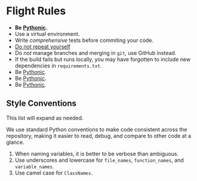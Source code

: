 # Flight Rules

  * __Be [Pythonic](https://docs.python-guide.org/writing/style/).__
  * Use a virtual environment.
  * Write _comprehensive_ tests before commiting your code.
  * [Do not repeat yourself](https://www.artima.com/intv/dry.html)
  * Do _not_ manage branches and merging in `git`, use GitHub instead.
  * If the build fails but runs locally, you may have forgotten to
  include new dependencies in `requirements.txt`.
  * Be [Pythonic](https://docs.python-guide.org/writing/style/).
  * Be [Pythonic](https://docs.python-guide.org/writing/style/).
  * Be [Pythonic](https://docs.python-guide.org/writing/style/).
  
## Style Conventions

This list will expand as needed.

We use standard Python conventions to make code consistent across the
repository, making it easier to read, debug, and compare to other
code at a glance.

  1. When naming variables, it is better to be verbose than ambiguous.
  2. Use underscores and lowercase for `file_names`, `function_names`,
  and `variable_names`.
  3. Use camel case for `ClassNames`.
